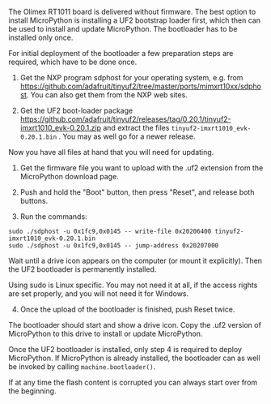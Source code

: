 The Olimex RT1011 board is delivered without firmware. The best option to
install MicroPython is installing a UF2 bootstrap loader first, which then can be
used to install and update MicroPython. The bootloader has to be installed
only once. 

For initial deployment of the bootloader a few preparation steps are required, which
have to be done once.

1. Get the NXP program sdphost for your operating system, e.g. from
https://github.com/adafruit/tinyuf2/tree/master/ports/mimxrt10xx/sdphost.
You can also get them from the NXP web sites.

2. Get the UF2 boot-loader package https://github.com/adafruit/tinyuf2/releases/tag/0.20.1/tinyuf2-imxrt1010_evk-0.20.1.zip and extract the files `tinyuf2-imxrt1010_evk-0.20.1.bin`
. You may as well go for a newer release.

Now you have all files at hand that you will need for updating.

1. Get the firmware file you want to upload  with the .uf2 extension from the MicroPython download page.

2. Push and hold the "Boot" button, then press "Reset", and release both buttons.

3. Run the commands:

```
sudo ./sdphost -u 0x1fc9,0x0145 -- write-file 0x20206400 tinyuf2-imxrt1010_evk-0.20.1.bin
sudo ./sdphost -u 0x1fc9,0x0145 -- jump-address 0x20207000
```
Wait until a drive icon appears on the computer (or mount it explicitly). Then the UF2 bootloader
is permanently installed.

Using sudo is Linux specific. You may not need it at all, if the access rights are set properly,
and you will not need it for Windows.

4. Once the upload of the bootloader is finished, push Reset twice.

The bootloader should start and show a drive icon. Copy the .uf2 version of MicroPython
to this drive to install or update MicroPython.

Once the UF2 bootloader is installed, only step 4 is required to deploy MicroPython. If
MicroPython is already installed, the bootloader can as well be invoked by calling
`machine.bootloader()`.

If at any time the flash content is corrupted you can always start over from the beginning.
